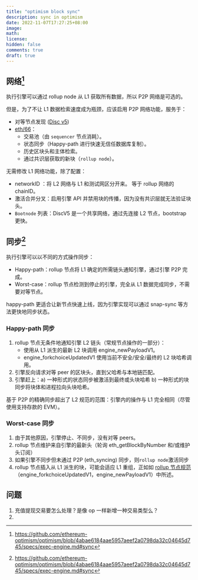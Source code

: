 ```yaml
---
title: "optimism block sync"
description: sync in optimism
date: 2022-11-07T17:27:25+08:00
image:
math:
license:
hidden: false
comments: true
draft: true
---
```


## 网络[^1]

执行引擎可以通过 rollup node 从 L1 获取所有数据，所以 P2P 网络是可选的。

但是，为了不让 L1 数据检索速度成为瓶颈，应该启用 P2P 网络功能，服务于：

+ 对等节点发现 ([Disc v5](https://github.com/ethereum/devp2p/blob/master/discv5/discv5.md))
+ [eth/66](https://github.com/ethereum/devp2p/blob/master/caps/eth.md)：
  + 交易池（由 `sequencer` 节点消耗）。
  + 状态同步（Happy-path 进行快速无信任数据库复制）。
  + 历史区块头和主体检索。
  + 通过共识层获取的新块（`rollup node`）。

无需修改 L1 网络功能，除了配置：

+ networkID ：将 L2 网络与 L1 和测试网区分开来。 等于 rollup 网络的 chainID。
+ 激活合并分叉：启用引擎 API 并禁用块的传播，因为没有共识层就无法验证块头。
+ `Bootnode` 列表：DiscV5 是一个共享网络，通过先连接 L2 节点，bootstrap 更快。

## 同步[^1]

执行引擎可以以不同的方式操作同步：

+ Happy-path：rollup 节点将 L1 确定的所需链头通知引擎，通过引擎 P2P 完成。
+ Worst-case：rollup 节点检测到停止的引擎，完全从 L1 数据完成同步，不需要对等节点。

happy-path 更适合让新节点快速上线，因为引擎实现可以通过 snap-sync 等方法更快地同步状态。

### Happy-path 同步

1. rollup 节点无条件地通知引擎 L2 链头（常规节点操作的一部分）：
   + 使用从 L1 派生的最新 L2 块调用 engine_newPayloadV1。
   + engine_forkchoiceUpdatedV1 使用当前不安全/安全/最终的 L2 块哈希调用。
2. 引擎反向请求对等 peer 的区块头，直到父哈希与本地链匹配。
3. 引擎赶上：a) 一种形式的状态同步被激活到最终或头块哈希 b) 一种形式的块同步将块体和进程拉向头块哈希。

基于 P2P 的精确同步超出了 L2 规范的范围：引擎内的操作与 L1 完全相同（尽管使用支持存款的 EVM）。

### Worst-case 同步

1. 由于其他原因，引擎停止、不同步，没有对等 peers。
2. rollup 节点维护来自引擎的最新头（轮询 eth_getBlockByNumber 和/或维护头订阅）
3. 如果引擎不同步但未通过 P2P (eth_syncing) 同步，则`rollup node`激活同步
4. rollup 节点插入从 L1 派生的块，可能会适应 L1 重组，正如如 [rollup 节点规范](https://github.com/ethereum-optimism/optimism/blob/4abae6184aae5957aeef2a0798da32c04645d745/specs/rollup-node.md)（engine_forkchoiceUpdatedV1，engine_newPayloadV1）中所述。

[^1]: https://github.com/ethereum-optimism/optimism/blob/4abae6184aae5957aeef2a0798da32c04645d745/specs/exec-engine.md#sync

## 问题

1. 充值提现交易要怎么处理？是像 op 一样新增一种交易类型么？
2.
